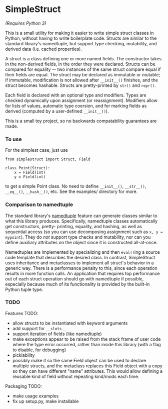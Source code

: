SimpleStruct
============

*(Requires Python 3)*

This is a small utility for making it easier to write simple struct
classes in Python, without having to write boilerplate code. Structs
are similar to the standard library's namedtuple, but support type
checking, mutability, and derived data (i.e. cached properties).

A struct is a class defining one or more named fields. The constructor
takes in the non-derived fields, in the order they were declared.
Structs can be compared for equality -- two instances of the same
struct compare equal if their fields are equal. The struct may be
declared as immutable or mutable; if immutable, modification is not
allowed after `__init__()` finishes, and the struct becomes hashable.
Structs are pretty-printed by `str()` and `repr()`.

Each field is declared with an optional type and modifiers. Types
are checked dynamically upon assignment (or reassignment). Modifiers
allow for lists of values, automatic type coersion, and for marking
fields as derived (computed by a user-defined `__init__()`).

This is a small toy project, so no backwards compatability guarantees
are made.


### To use ###

For the simplest case, just use

    from simplestruct import Struct, Field
    
    class Point(Struct):
        x = Field(int)
        y = Field(int)

to get a simple Point class. No need to define `__init__()`, `__str__()`,
`__eq__()`, `__hash__()`, etc. See the examples/ directory for more.


### Comparison to namedtuple ###

The standard library's [namedtuple](http://docs.python.org/3/library/collections#collections.namedtuple)
feature can generate classes similar to what this library produces.
Specifically, namedtuple classes automatically get constructors, pretty-
printing, equality, and hashing, as well as sequential access (so you can use
decomposing assignment such as `x, y = mypoint`). They do *not* support type
checks and mutability, nor can you define auxiliary attributes on the object
since it is constructed all-at-once.

Namedtuples are implemented by specializing and then `eval()`ing a source code
template that describes the desired class. In contrast, SimpleStruct uses
inheritance and metaclasses to implement all struct's behavior in a generic
way. There is a performance penalty to this, since each operation results in
more function calls. An application that requires top performance out of each
struct operation should go with namedtuple if possible, especially because
much of its functionality is provided by the built-in Python tuple type.


### TODO ###

Features TODO:
- allow structs to be instantiated with keyword arguments
- add support for `__slots__`
- support iteration of fields (like namedtuple)
- make exceptions appear to be raised from the stack frame of user code
  where the type error occurred, rather than inside this library (with
  a flag to disable, for debugging)
- picklability
- possibly make it so the same Field object can be used to declare multiple
  structs, and the metaclass replaces this Field object with a copy so they
  can have different "name" attributes. This would allow defining a reusable
  kind of field without repeating kind/mods each time.

Packaging TODO:
- make usage examples
- fix up setup.py, make installable
